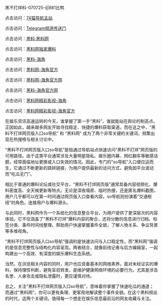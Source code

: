 黑不打烊料-070725-lj|881比鸭

点击访问：<a href="https://74mao.com/">74猫导航主站</a>

点击访问：<a href="https://74mao.com/">Telegram频道传送门</a>

点击访问：<a href="https://heiliaolvzlu3.pages.dev">黑料·黑料网</a>

点击访问：<a href="https://heiliaoyvnrda.pages.dev">黑料网独家爆料</a>

点击访问：<a href="https://ert-6he.pages.dev/">黑料-海角</a>

点击访问：<a href="https://tyer.pages.dev/">黑料网-海角官方</a>

点击访问：<a href="https://jha.pages.dev/">黑料网-海角官方网</a>

点击访问：<a href="https://qfwfg.pages.dev/">黑料-海角官方网</a>

点击访问：<a href="https://qfwfg.pages.dev/">黑料网精彩影视-海角</a>

点击访问：<a href="https://haef.pages.dev/">黑料网精彩影视-海角官方</a>

在娱乐资讯高速运转的今天，谁掌握了第一手“黑料”，谁就能站在舆论的制高点。正因如此，越来越多网友开始寻找稳定、快捷的爆料获取渠道。而在这之中，“黑料不打烊网页版入口so导航” 和 “黑料网” 成为了两个非常关键的关键词，频繁出现在热搜榜与相关讨论中。

“黑料不打烊网页版入口so导航”是指通过导航站点快速访问“黑料不打烊”网页版的可用路径。由于这类平台通常涉及大量明星隐私、娱乐圈内幕、网红翻车等敏感话题，经常面临地址更换或入口失效的情况。因此，专门的“so导航”入口便应运而生，它通过不断更新的跳转链接，为用户提供最新的访问方式，避免因平台波动而“吃瓜无门”。

相比于普通的爆料论坛或社交平台，“黑料不打烊网页版”通常具备内容视频化、爆料密度高、全天候更新等特点。无论是深夜塌房、临时热搜，还是匿名爆料截图，用户几乎都可以在第一时间通过网页版入口查看内容。so导航则扮演着“交通枢纽”的角色，连接用户与爆料源头。

与此同时，黑料网作为一个系统化的信息整合平台，为用户提供了更深层次的内容体验。它不仅涵盖了“黑料不打烊”爆料内容的聚合，还将分散的信息进行归档、标签分类、事件时间线整理，帮助用户快速掌握事件全貌，了解人物关系、争议背景等多维视角。

“黑料不打烊网页版入口so导航”强调的是快速访问与入口稳定性，而“黑料网”强调的是信息完整性与结构化内容呈现。两者结合，就像前线记者与后方编辑室，一起构建出一个高效、有深度的娱乐爆料生态系统。

当然，在浏览相关内容的同时，用户也应具备基本的网络素养。面对未经证实的爆料，保持理性判断，避免盲目转发，是维护健康网络环境的必要行为。尤其是涉及名誉、人身攻击或隐私泄露时，更应谨慎对待。

总之，关注“黑料不打烊网页版入口so导航”，意味着你掌握了快速吃瓜的通道；而通过“黑料网”，你可以更有条理、更客观地解读整个事件全貌。在这个黑料频出的时代，这两个关键词，值得每一个想走在娱乐信息最前沿的网友收藏与关注。
